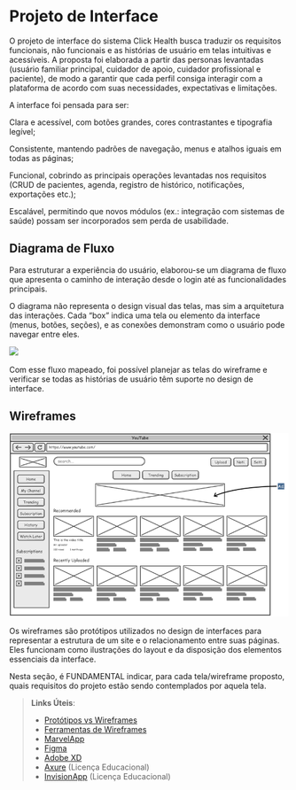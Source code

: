 
# Projeto de Interface

O projeto de interface do sistema Click Health busca traduzir os requisitos funcionais, não funcionais e as histórias de usuário em telas intuitivas e acessíveis. A proposta foi elaborada a partir das personas levantadas (usuário familiar principal, cuidador de apoio, cuidador profissional e paciente), de modo a garantir que cada perfil consiga interagir com a plataforma de acordo com suas necessidades, expectativas e limitações.

A interface foi pensada para ser:

Clara e acessível, com botões grandes, cores contrastantes e tipografia legível;

Consistente, mantendo padrões de navegação, menus e atalhos iguais em todas as páginas;

Funcional, cobrindo as principais operações levantadas nos requisitos (CRUD de pacientes, agenda, registro de histórico, notificações, exportações etc.);

Escalável, permitindo que novos módulos (ex.: integração com sistemas de saúde) possam ser incorporados sem perda de usabilidade.

## Diagrama de Fluxo

Para estruturar a experiência do usuário, elaborou-se um diagrama de fluxo que apresenta o caminho de interação desde o login até as funcionalidades principais.

O diagrama não representa o design visual das telas, mas sim a arquitetura das interações. Cada “box” indica uma tela ou elemento da interface (menus, botões, seções), e as conexões demonstram como o usuário pode navegar entre eles.

<img src= "https://github.com/ICEI-PUC-Minas-PMV-ADS/pmv-ads-2025-2-e2-proj-int-t2-g05-click-health/blob/ffc4a1e28a8f30aa4943fe285e85b8be76f5b816/docs/img/fluxo%20de%20usu%C3%A1rio.png">

Com esse fluxo mapeado, foi possível planejar as telas do wireframe e verificar se todas as histórias de usuário têm suporte no design de interface.

## Wireframes

![Exemplo de Wireframe](img/wireframe-example.png)

Os wireframes são protótipos utilizados no design de interfaces para representar a estrutura de um site e o relacionamento entre suas páginas. Eles funcionam como ilustrações do layout e da disposição dos elementos essenciais da interface.

Nesta seção, é FUNDAMENTAL indicar, para cada tela/wireframe proposto, quais requisitos do projeto estão sendo contemplados por aquela tela.
 
> **Links Úteis**:
> - [Protótipos vs Wireframes](https://www.nngroup.com/videos/prototypes-vs-wireframes-ux-projects/)
> - [Ferramentas de Wireframes](https://rockcontent.com/blog/wireframes/)
> - [MarvelApp](https://marvelapp.com/developers/documentation/tutorials/)
> - [Figma](https://www.figma.com/)
> - [Adobe XD](https://www.adobe.com/br/products/xd.html#scroll)
> - [Axure](https://www.axure.com/edu) (Licença Educacional)
> - [InvisionApp](https://www.invisionapp.com/) (Licença Educacional)
